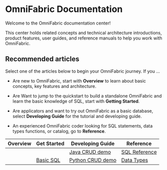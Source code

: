# **OmniFabric Documentation**

Welcome to the OmniFabric documentation center!

This center holds related concepts and technical architecture introductions, product features, user guides, and reference manuals to help you work with OmniFabric.

## **Recommended articles**

Select one of the articles below to begin your OmniFabric journey. If you ...

- Are new to OmniFabric, start with **Overview** to learn about basic concepts, key features and architecture.

- Are Want to jump to the quickstart to build a standalone OmniFabric and learn the basic knowledge of SQL, start with **Getting Started**.

- Are applicators and want to try out OmniFabric as a basic database, select **Developing Guide** for the tutorial and developing guide.

- An experienced OmniFabric coder looking for SQL statements, data types functions, or catalog, go to **Reference**.

|  Overview   | Get Started  | Developing Guide | Reference   |
|  ----  | ----  |  ----  | ----  |
| <!-- [OmniFabric Introduction](OmniFabric/Overview/OmniFabric-introduction.md) -->  | <!-- [Install OmniFabric](OmniFabric/Get-Started/install-standalone-OmniFabric.md) --> | [Java CRUD demo](OmniFabric/Tutorial/develop-java-crud-demo.md)	|[SQL Reference](OmniFabric/Reference/SQL-Reference/Data-Definition-Language/create-database.md)|
| <!-- [OmniFabric Architecture](OmniFabric/Overview/architecture/OmniFabric-architecture-design.md) -->  | [Basic SQL](OmniFabric/Get-Started/basic-sql.md) |[Python CRUD demo](OmniFabric/Tutorial/develop-python-crud-demo.md)|[Data Types](OmniFabric/Reference/Data-Types/data-types.md)|

<!--
## **Continuous Improvement**

Whether you're seeking fundamental concepts, step-by-step procedures, curated guides, or handy references, we're crafting content to accommodate your needs.

We warmly welcome contributions to OmniFabric documentation from everyone. Our community aims to streamline the contribution process, making it simple. Additionally, we'll provide updates every month.

You'll find an **Edit** button at the top of each page. Click on it to access a landing page with instructions for suggesting published document changes. These resources are yours for you to use. Your participation is not only encouraged but also crucial!

If you encounter any documentation issues, please feel free to create an Issue to inform us or directly submit a Pull Request to help us fix or update the content.

!!! note
    For how to make contributions to documentation, see [Contributing to OmniFabric Documentation](OmniFabric/Contribution-Guide/How-to-Contribute/contribute-documentation.md).

## **Join us!**

The OmniFabric community on [GitHub](https://github.com/matrixorigin/matrixone) is dynamic, enthusiastic, and well-informed. Engage in discussions, express your viewpoints, propose features, and delve into the code.

A similarly passionate community awaits you in the [OmniFabric Slack](https://OmniFabricworkspace.slack.com/) and [OmniFabric](https://www.OmniFabric.cn/tutorials) channel.
-->